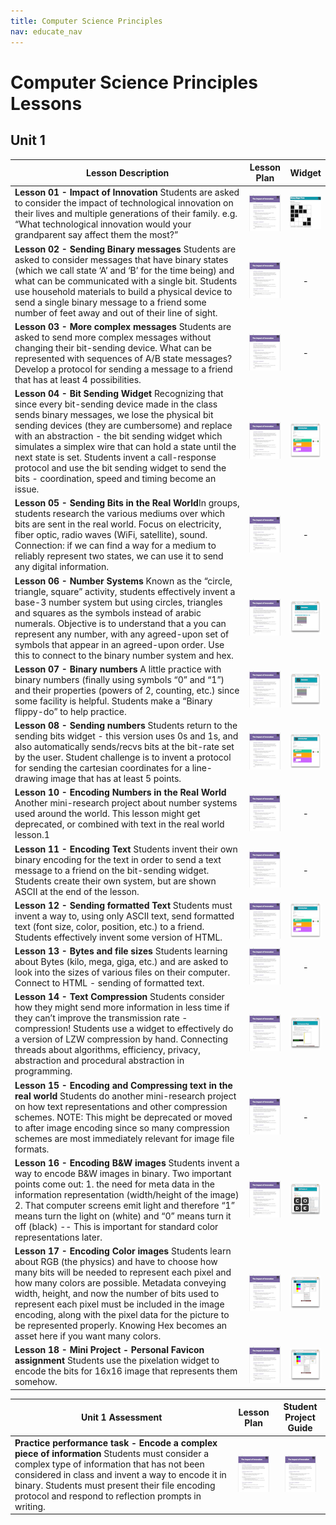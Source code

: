 ```yaml
---
title: Computer Science Principles
nav: educate_nav
---
```


# Computer Science Principles Lessons #

## Unit 1

| Lesson Description| Lesson Plan | Widget |
| ------------------|:-----------:|:------:|
| **Lesson 01 - Impact of Innovation** Students are asked to consider the impact of technological innovation on their lives and multiple generations of their family.  e.g. “What technological innovation would your grandparent say affect them the most?”| [![lesson 1](images/thumb_lesson1.png)](https://docs.google.com/a/code.org/document/d/1nWrpzSNPgx_D7Q7rm2j4UdCB26ggyXaeta-MWr9zYPs) | [![binary magic](images/thumb_binaryMagic.png)](http://bakerfranke.pencilcode.net/home/widgets/binaryMagicSimple) |
| **Lesson 02 - Sending Binary messages** Students are asked to consider messages that have binary states (which we call state ‘A’ and ‘B’ for the time being) and what can be communicated with a single bit.  Students use household materials to build a physical device to send a single binary message to a friend some number of feet away and out of their line of sight. | [![lesson 2](images/thumb_lesson1.png)](https://docs.google.com/a/code.org/document/d/1RVVx0mbGGZ0xjcWKAcUIfGGNVQZdxcMUN2WCtj0218M)| - |
| **Lesson 03 - More complex messages** Students are asked to send more complex messages without changing their bit-sending device.  What can be represented with sequences of A/B state messages?  Develop a protocol for sending a message to a friend that has at least 4 possibilities.| [![lesson 3](images/thumb_lesson1.png)](https://docs.google.com/a/code.org/document/d/1bpczHd6BzGw0f9VfLi-qnEAlSLjNw8MTzNLhkPnhD_k)| - |
| **Lesson 04 - Bit Sending Widget** Recognizing that since every bit-sending device made in the class sends binary messages, we lose the physical bit sending devices (they are cumbersome) and replace with an abstraction - the bit sending widget which simulates a simplex wire that can hold a state until the next state is set.  Students invent a call-response protocol and use the bit sending widget to send the bits - coordination, speed and timing become an issue.| [![lesson 4](images/thumb_lesson1.png)](https://docs.google.com/a/code.org/document/d/1ugzY_KQjs6UlmmbNN7Jnoim3Cf5c7Vog-4ucRjBYLpo) | [![sending bits](images/thumb_sendingBitsAB.png)](http://cspdashboard-c9-bfranke.c9.io/home.html) |
| **Lesson 05 - Sending Bits in the Real World**In groups, students research the various mediums over which bits are sent in the real world.  Focus on electricity, fiber optic, radio waves (WiFi, satellite), sound.  Connection: if we can find a way for a medium to reliably represent two states, we can use it to send any digital information.| [![lesson 5](images/thumb_lesson1.png)](https://docs.google.com/a/code.org/document/d/1-LDUmoORyOh2vhQudW2esquQPtaJKt_PMg2naldSqR4) | - |
| **Lesson 06 - Number Systems** Known as the “circle, triangle, square” activity, students effectively invent a base-3 number system but using circles, triangles and squares as the symbols instead of arabic numerals.  Objective is to understand that a you can represent any number, with any agreed-upon set of symbols that appear in an agreed-upon order.  Use this to connect to the binary number system and hex. | [![lesson 6](images/thumb_lesson1.png)](https://docs.google.com/a/code.org/document/d/16luN1MD-a2pDUkJNZk2dZdMDVkweflXJk7jj10KAZiI) | [![Odometers](images/thumb_odometers.png)](http://cspdashboard-c9-bfranke.c9.io/Odometers) |
| **Lesson 07 - Binary numbers** A little practice with binary numbers (finally using symbols “0” and “1”) and their properties (powers of 2, counting, etc.) since some facility is helpful.  Students make a “Binary flippy-do” to help practice.| [![lesson 1](images/thumb_lesson1.png)](https://docs.google.com/a/code.org/document/d/1BOhMLK3z-oKSOz9HLOILYvQQ7QXqeooeTa11GXG3cX8) | [![Odometers](images/thumb_odometers.png)](http://cspdashboard-c9-bfranke.c9.io/Odometers) |
| **Lesson 08 - Sending numbers** Students return to the sending bits widget - this version uses 0s and 1s, and also automatically sends/recvs bits at the bit-rate set by the user.  Student challenge is to invent a protocol for sending the cartesian coordinates for a line-drawing image that has at least 5 points.| [![lesson 8](images/thumb_lesson1.png)](https://docs.google.com/a/code.org/document/d/12GGRzWOuC31m4cuYEeAFByZQRRIHbxRm_HLQbiOsDk4) | [![sending bits](images/thumb_sendingBitsAB.png)](http://cspdashboard-c9-bfranke.c9.io/sendingBits/bitSendingWidget_final.html?version=numbers) |
| **Lesson 10 - Encoding Numbers in the Real World** Another mini-research project about number systems used around the world.  This lesson might get deprecated, or combined with text in the real world lesson.1| [![lesson 1](images/thumb_lesson1.png)](https://drive.google.com/a/code.org/#folders/0B2QFqkDgv9LjM243WGJjM09IUEU) |- |
| **Lesson 11 - Encoding Text** Students invent their own binary encoding for the text in order to send a text message to a friend on the bit-sending widget.  Students create their own system, but are shown ASCII at the end of the lesson.| [![lesson 1](images/thumb_lesson1.png)](https://drive.google.com/a/code.org/#folders/0B2QFqkDgv9LjM243WGJjM09IUEU) |- |
| **Lesson 12 - Sending formatted Text** Students must invent a way to, using only ASCII text, send formatted text (font size, color, position, etc.) to a friend.  Students effectively invent some version of HTML.| [![lesson 1](images/thumb_lesson1.png)](https://drive.google.com/a/code.org/#folders/0B2QFqkDgv9LjM243WGJjM09IUEU) | [![sending bits](images/thumb_sendingBitsAB.png)](http://cspdashboard-c9-bfranke.c9.io/home.html) |
| **Lesson 13 - Bytes and file sizes** Students learning about Bytes (kilo, mega, giga, etc.) and are asked to look into the sizes of various files on their computer.  Connect to HTML - sending of formatted text.| [![lesson 1](images/thumb_lesson1.png)](https://drive.google.com/a/code.org/#folders/0B2QFqkDgv9LjM243WGJjM09IUEU) | - |
| **Lesson 14 - Text Compression** Students consider how they might send more information in less time if they can’t improve the transmission rate - compression!  Students use a widget to effectively do a version of LZW compression by hand. Connecting threads about algorithms, efficiency, privacy, abstraction and procedural abstraction in programming.| [![lesson 1](images/thumb_lesson1.png)](https://drive.google.com/a/code.org/#folders/0B2QFqkDgv9LjM243WGJjM09IUEU) | [![sending bits](images/thumb_textCompression.png)](http://cspdashboard-c9-bfranke.c9.io/home.html)|
| **Lesson 15 - Encoding and Compressing text in the real world** Students do another mini-research project on how text representations and other compression schemes.  NOTE: This might be deprecated or moved to after image encoding since so many compression schemes are most immediately relevant for image file formats. | [![lesson 1](images/thumb_lesson1.png)](https://drive.google.com/a/code.org/#folders/0B2QFqkDgv9LjM243WGJjM09IUEU)| - |
| **Lesson 16 - Encoding B&W images** Students invent a way to encode B&W images in binary.  Two important points come out: 1. the need for meta data in the information representation (width/height of the image) 2. That computer screens emit light and therefore “1” means turn the light on (white) and “0” means turn it off (black) -- This is important for standard color representations later.| [![lesson 1](images/thumb_lesson1.png)](https://drive.google.com/a/code.org/#folders/0B2QFqkDgv9LjM243WGJjM09IUEU)| [![sending bits](images/thumb_pixelationBandW.png)](http://cspdashboard-c9-bfranke.c9.io/home.html)|
| **Lesson 17 - Encoding Color images** Students learn about RGB (the physics) and have to choose how many bits will be needed to represent each pixel and how many colors are possible. Metadata conveying width, height, and now the number of bits used to represent each pixel must be included in the image encoding, along with the pixel data for the picture to be represented properly.  Knowing Hex becomes an asset here if you want many colors.| [![lesson 1](images/thumb_lesson1.png)](https://drive.google.com/a/code.org/#folders/0B2QFqkDgv9LjM243WGJjM09IUEU)| [![sending bits](images/thumb_pixelation_v4.png)](http://cspdashboard-c9-bfranke.c9.io/home.html) |
| **Lesson 18 - Mini Project - Personal Favicon assignment** Students use the pixelation widget to encode the bits for 16x16 image that represents them somehow. | [![lesson 1](images/thumb_lesson1.png)](https://drive.google.com/a/code.org/#folders/0B2QFqkDgv9LjM243WGJjM09IUEU)| [![sending bits](images/thumb_pixelation_v4.png)](http://cspdashboard-c9-bfranke.c9.io/home.html) |

 

| Unit 1 Assessment | Lesson Plan | Student Project Guide |
| ------------------|:-----------:| :-----------:|
| **Practice performance task -  Encode a complex piece of information** Students must consider a complex type of information that has not been considered in class and invent a way to encode it in binary.  Students must present their file encoding protocol and respond to reflection prompts in writing.  |  [![lesson 1](images/thumb_lesson1.png)](https://drive.google.com/a/code.org/#folders/0B2QFqkDgv9LjM243WGJjM09IUEU) | [![lesson 1](images/thumb_lesson1.png)](https://drive.google.com/a/code.org/#folders/0B2QFqkDgv9LjM243WGJjM09IUEU) |



